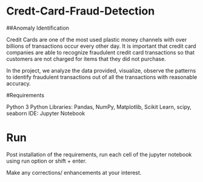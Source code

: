 # Credt-Card-Fraud-Detection

##Anomaly Identification

Credit Cards are one of the most used plastic money channels with over billions of transactions occur every other day. It is important that credit card companies are able to recognize fraudulent credit card transactions so that customers are not charged for items that they did not purchase.

In the project, we analyze the data provided, visualize, observe the patterns to identify fraudulent transactions out of all the transactions with reasonable accuracy.


#Requirements

Python 3
Python Libraries: Pandas, NumPy, Matplotlib, Scikit Learn, scipy, seaborn
IDE: Jupyter Notebook

# Run

Post installation of the requirements, run each cell of the jupyter notebook using run option or shift + enter.

Make any corrections/ enhancements at your interest.


